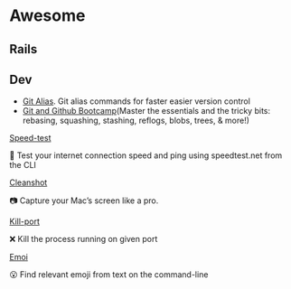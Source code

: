 # Awesome

## Rails

## Dev

- [Git Alias](https://github.com/GitAlias/gitalias). Git alias commands for faster easier version control 
- [Git and Github Bootcamp](https://www.udemy.com/course/git-and-github-bootcamp)(Master the essentials and the tricky bits: rebasing, squashing, stashing, reflogs, blobs, trees, & more!)

[Speed-test](https://github.com/sindresorhus/speed-test)

🚀 Test your internet connection speed and ping using speedtest.net from the CLI 

[Cleanshot](https://cleanshot.com/)

📷 Capture your Mac’s screen like a pro.

[Kill-port](https://github.com/tiaanduplessis/kill-port)

❌ Kill the process running on given port

[Emoi](https://github.com/sindresorhus/emoj)

😮 Find relevant emoji from text on the command-line
